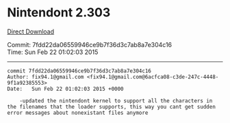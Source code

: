 # Nintendont 2.303
[Direct Download](./Nintendont.zip)

Commit: 7fdd22da06559946ce9b7f36d3c7ab8a7e304c16  
Time: Sun Feb 22 01:02:03 2015   

-----

```
commit 7fdd22da06559946ce9b7f36d3c7ab8a7e304c16
Author: fix94.1@gmail.com <fix94.1@gmail.com@6acfca08-c3de-247c-4448-9f1a92385553>
Date:   Sun Feb 22 01:02:03 2015 +0000

    -updated the nintendont kernel to support all the characters in the filenames that the loader supports, this way you cant get sudden error messages about nonexistant files anymore
```

